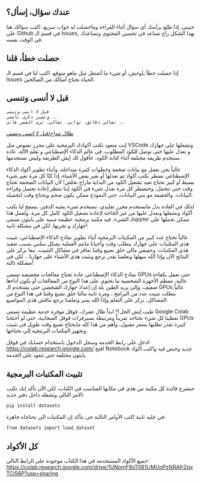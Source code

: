 ## عندك سؤال، إسأل؟
حبيبي، إذا طلع برأسك أي سؤال أثناء القراءة وماحصلت له جواب سريع، اكتب سؤالك هنا على
Github
في قسم الـ Issues, بهذا الشكل راح تساعد في تحسين المحتوى ونساعدك في الوقت نفسه.

## حصلت خطأ، قلنا
إذا حصلت خطأ ياوحش، أو شيء ما أشتغل مثل ماهو متوقع، اكتب لنا في قسم الـ Issues الحياة تحتاج أمثالك من الصالحين.

## 
## قبل لا أنسى وتنسى
```
قبل لا انسى وتنسى
وتصير ذكرى بأمسي ..
تعالي دقائق، ثواني، تعالي، ترى العمر فاني ..
```
[طلال مداح/قبل لا انسى وتنسي](https://youtu.be/n-bS04z_25Q?si=DymAsioo0_UR3tVa&t=69)

إنت متعود تكتب أكوادك البرمجية على محرر نصوص مثل
VSCode
وتشغلها على جهازك و تعدل عليها حتى توصل للكود المطلوب، في عالم الذكاء الإصطناعي و تعلم الآلة، عادة نستخدم طريقة مختلفة أثناء كتابة الكود، حأقول لك إيش الطريقة وليش نستخدمها.


غالباً نحن نعمل مع بيانات ضخمة وخطوات كثيرة متداخلة، وأثناء تطوير أكواد الذكاء الإصطناعي نضطر نكتب أكواد ثم نعدلها أو نغير بعض الأشياء، إذا كنّا كل مرة نغير شيء بسيط أو كبير نحتاج نعيد تشغيل الكود من البداية ماراح نخلص! لأن البيانات الضخمة تحتاج وقت حتى تتحمل، وحنضطر كل مرة نعدل شيء في الكود إننا ننتظر إعادة تحميل وقراءة البيانات. والحقيقة مو بس البيانات، حتى النموذج ممكن يكون ضخم ويحتاج وقت لتحميله.

لذلك في العادة بدل مانستخدم محرر تقليدي، نستخدم شيء يشبه الدفتر، يسمح لنا نكتب أكواد ونشغلها ونعدل عليها من غير الحاجة لإعادة تشغيل الكود كامل كل مرة. ولعمل هذا الشيء، فيه مكتبة برمجية عظيمة مبنية على بايثون تسمى
Jupyter
ممكن تحملها على جهازك و تجربها، لكن في مشكلة ثانية!

غالباً نحتاج عدد كبير من المكتبات البرمجية أثناء تطوير نماذج الذكاء الإصطناعي، تثبيت هذي المكتبات على جهازك يتطلب وقت وأحيانا ماتتم العملية بشكل سلس بسبب تعقيد هذي المكتبات، وحقيقي مالي خلق نضيع وقتنا نعافر في مشاكل التثبيت، نبغا نركز على النتائج الآن وإذا الله سهلها وتعلمنا نقدر نرجع ونثبت هذي الأشياء على جهازنا .. لكن في  مشكلة ثالثة!

نماذج الذكاء الإصطناعي عادة تحتاج معالجات مخصصة تسمى
GPUs
حتى تعمل بكفاءة عالية، معظم الأجهزة الشخصية ما تحتوي على هذا النوع من المعالجات أو يكون أداءها ضعيف، وإلي يزيد الطين بلة إن إعداد جهازك الشخصي حتى يستخدم الـ
GPUs
غالباً يتطلب تثبيت عدد من البرامج ، ومرة ثانية مالنا خلق نضيع وقتنا في هذا النوع من المشاكل، نركز على التعلم وإذا الله يسر وتعلمنا نرجع نناقش هذي المواضيع.

طيب إيش الحل؟!
ابداً طال عمرك، قوقل موفرة خدمة عظيمة تسمى
Google Colab
تعطينا كل شيء نحتاجه تقريباً ومرتبطة بسيرفرات قوقل السحابية، حتى لو أحتجنا
GPUs
كبيرة نقدر نطلبها بسعر مقبول، وأهم من هذا كله مايحتاج نضيع وقت طويل في تثبيت وتجهيز المكتبات البرمجية إلي نحتاجها.

ادخل على رابط الخدمة وسجل الدخول باستخدام حسابك في قوقل:
https://colab.research.google.com/
افتح Notebook جديد وخبص فيه واكتب أكواد بايثون مختلفة حتى تتعود على الخدمة.

## تثبيت المكتبات البرمجية
حنشرح فائدة كل مكتبة من هذي في مكانها المناسب في الكتاب، لكن الآن تأكد إنك تكتب الامر التالي وتشغله  داخل دفتر جديد:
```
pip install datasets
```

في خليه ثانية اكتب الأوامر التالية حى نتأكد إن المكتبات الي نحتاجاه جاهزة:
```
from datasets import load_dataset
```

## كل الأكواد
جميع الأكواد المستخدمة في هذا الكتاب موجودة على الرابط التالي:
https://colab.research.google.com/drive/1UNomF8sT081LjMUoPzNRAfr2qxTCj56P?usp=sharing